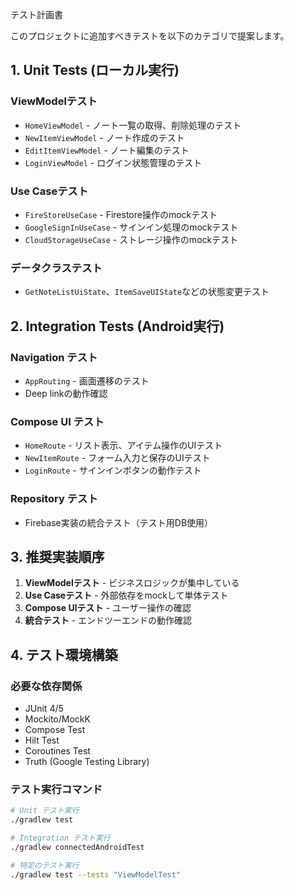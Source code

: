 テスト計画書

このプロジェクトに追加すべきテストを以下のカテゴリで提案します。

## 1. Unit Tests (ローカル実行)

### ViewModelテスト
- `HomeViewModel` - ノート一覧の取得、削除処理のテスト
- `NewItemViewModel` - ノート作成のテスト  
- `EditItemViewModel` - ノート編集のテスト
- `LoginViewModel` - ログイン状態管理のテスト

### Use Caseテスト
- `FireStoreUseCase` - Firestore操作のmockテスト
- `GoogleSignInUseCase` - サインイン処理のmockテスト
- `CloudStorageUseCase` - ストレージ操作のmockテスト

### データクラステスト
- `GetNoteListUiState`、`ItemSaveUIState`などの状態変更テスト

## 2. Integration Tests (Android実行)

### Navigation テスト
- `AppRouting` - 画面遷移のテスト
- Deep linkの動作確認

### Compose UI テスト
- `HomeRoute` - リスト表示、アイテム操作のUIテスト
- `NewItemRoute` - フォーム入力と保存のUIテスト
- `LoginRoute` - サインインボタンの動作テスト

### Repository テスト
- Firebase実装の統合テスト（テスト用DB使用）

## 3. 推奨実装順序

1. **ViewModelテスト** - ビジネスロジックが集中している
2. **Use Caseテスト** - 外部依存をmockして単体テスト
3. **Compose UIテスト** - ユーザー操作の確認
4. **統合テスト** - エンドツーエンドの動作確認

## 4. テスト環境構築

### 必要な依存関係
- JUnit 4/5
- Mockito/MockK
- Compose Test
- Hilt Test
- Coroutines Test
- Truth (Google Testing Library)

### テスト実行コマンド
```bash
# Unit テスト実行
./gradlew test

# Integration テスト実行  
./gradlew connectedAndroidTest

# 特定のテスト実行
./gradlew test --tests "ViewModelTest"
```